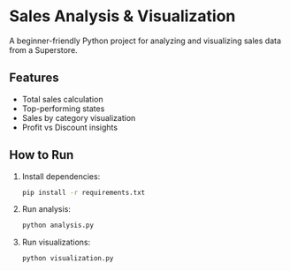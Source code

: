 
# Sales Analysis & Visualization   
    
A beginner-friendly Python project for analyzing and visualizing sales data from a Superstore.
     
## Features
- Total sales calculation
- Top-performing states 
- Sales by category visualization
- Profit vs Discount insights

## How to Run

1. Install dependencies:
   ```bash
   pip install -r requirements.txt

2. Run analysis:

   ```bash
   python analysis.py
3. Run visualizations:

   ```bash
   python visualization.py


